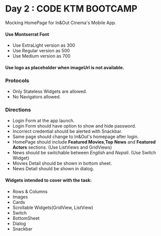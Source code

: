 # Day 2 : CODE KTM BOOTCAMP

Mocking HomePage for In&Out Cinema's Mobile App. 

#### Use Montserrat Font
- Use ExtraLight version as 300
- Use Regular version as 500
- Use Medium version as 700
   
#### Use logo as placeholder when imageUrl is not available.

### Protocols
- Only Stateless Widgets are allowed.
- No Navigators allowed.

### Directions
- Login Form at the app launch.
- Login Form should have option to show and hide password. 
- Incorrect credential should be alerted with Snackbar.
- Same page should change to In&Out's homepage after login.
- HomePage should include **Featured Movies**,**Top News** and **Featured Actors** sections. (Use ListViews and GridViews)
- News should be switchable between *English* and *Nepali*. (Use Switch Widget)
- Movies Detail should be shown in bottom sheet.
- News Detail should be shown in dialog.

#### Widgets intended to cover with the task:
- Rows & Columns
- Images
- Cards
- Scrollable Widgets(GridView, ListView)
- Switch
- BottomSheet
- Dialog
- Snackbar
